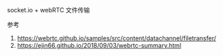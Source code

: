 socket.io + webRTC 文件传输

参考
1. https://webrtc.github.io/samples/src/content/datachannel/filetransfer/
2. https://ejin66.github.io/2018/09/03/webrtc-summary.html
